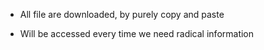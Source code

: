 - All file are downloaded, by purely copy and paste

- Will be accessed every time we need radical information 